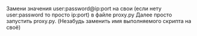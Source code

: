 Замени значения user:password@ip:port на свои (если нету user:password то просто ip:port) в файле proxy.py
Далее просто запустить proxy.py. (Незабудь заменить имя выполняемого скрипта на своё)
